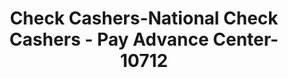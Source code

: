 ---
f_zip-code: 43147
f_state-code: OH
title: Check Cashers-National Check Cashers - Pay Advance Center-10712
f_phone: 614-501-3030
f_city-only: Pickerington
f_address: 1254 Hill Road North Pickerington
f_location-unique-id: '10712'
slug: check-cashers-national-check-cashers---pay-advance-center-10712
updated-on: '2024-05-30T13:46:58.046Z'
created-on: '2024-05-30T13:36:59.803Z'
published-on: '2024-05-30T13:54:32.469Z'
f_city-state: cms/city/pickerington-oh.md
f_company: cms/company/check-cashers-national-check-cashers---pay-advance-center.md
f_state: cms/state/ohio.md
layout: '[payday-loan].html'
tags: payday-loan
---